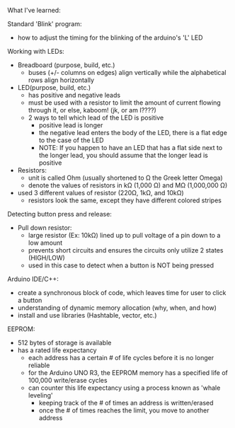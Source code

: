 What I've learned:

Standard 'Blink' program:

- how to adjust the timing for the blinking of the arduino's 'L' LED

Working with LEDs:

- Breadboard (purpose, build, etc.)
  - buses (+/- columns on edges) align vertically while the alphabetical rows align horizontally
- LED(purpose, build, etc.)
  - has positive and negative leads
  - must be used with a resistor to limit the amount of current flowing through it, or else, kaboom! (jk, or am I????)
  - 2 ways to tell which lead of the LED is positive
    - positive lead is longer
    - the negative lead enters the body of the LED, there is a flat edge to the case of the LED
    - NOTE: If you happen to have an LED that has a flat side next to the longer lead, you should assume that the longer lead is positive
- Resistors:
  - unit is called Ohm (usually shortened to Ω the Greek letter Omega)
  - denote the values of resistors in kΩ (1,000 Ω) and MΩ (1,000,000 Ω)
- used 3 different values of resistor (220Ω, 1kΩ, and 10kΩ)
  - resistors look the same, except they have different colored stripes

Detecting button press and release:

- Pull down resistor:
  - large resistor (Ex: 10kΩ) lined up to pull voltage of a pin down to a low amount
  - prevents short circuits and ensures the circuits only utilize 2 states (HIGH/LOW)
  - used in this case to detect when a button is NOT being pressed

Arduino IDE/C++:

- create a synchronous block of code, which leaves time for user to click a button
- understanding of dynamic memory allocation (why, when, and how)
- install and use libraries (Hashtable, vector, etc.)

EEPROM:

- 512 bytes of storage is available
- has a rated life expectancy
  - each address has a certain # of life cycles before it is no longer reliable
  - for the Arduino UNO R3, the EEPROM memory has a specified life of 100,000 write/erase cycles
  - can counter this life expectancy using a process known as 'whale leveling'
    - keeping track of the # of times an address is written/erased
    - once the # of times reaches the limit, you move to another address
